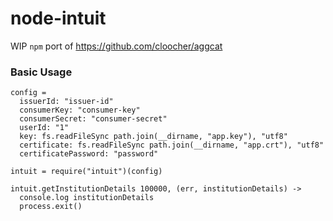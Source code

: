 # node-intuit

WIP `npm` port of https://github.com/cloocher/aggcat

### Basic Usage

```
config =
  issuerId: "issuer-id"
  consumerKey: "consumer-key"
  consumerSecret: "consumer-secret"
  userId: "1"
  key: fs.readFileSync path.join(__dirname, "app.key"), "utf8"
  certificate: fs.readFileSync path.join(__dirname, "app.crt"), "utf8"
  certificatePassword: "password"

intuit = require("intuit")(config)

intuit.getInstitutionDetails 100000, (err, institutionDetails) ->
  console.log institutionDetails
  process.exit()
```
